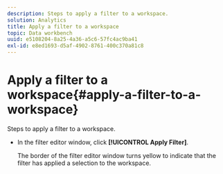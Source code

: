```yaml
---
description: Steps to apply a filter to a workspace.
solution: Analytics
title: Apply a filter to a workspace
topic: Data workbench
uuid: e5108204-8a25-4a36-a5c6-57fc4ac9ba41
exl-id: e8ed1693-d5af-4902-8761-400c370a81c8
---
```

# Apply a filter to a workspace{#apply-a-filter-to-a-workspace}

Steps to apply a filter to a workspace.

* In the filter editor window, click **[!UICONTROL Apply Filter]**.

  The border of the filter editor window turns yellow to indicate that the filter has applied a selection to the workspace.
